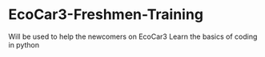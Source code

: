# EcoCar3-Freshmen-Training
Will be used to help the newcomers on EcoCar3 Learn the basics of coding in python

